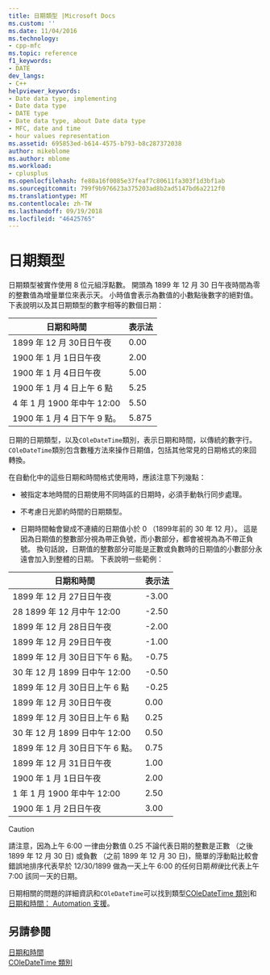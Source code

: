 ```yaml
---
title: 日期類型 |Microsoft Docs
ms.custom: ''
ms.date: 11/04/2016
ms.technology:
- cpp-mfc
ms.topic: reference
f1_keywords:
- DATE
dev_langs:
- C++
helpviewer_keywords:
- Date data type, implementing
- Date data type
- DATE type
- Date data type, about Date data type
- MFC, date and time
- hour values representation
ms.assetid: 695853ed-b614-4575-b793-b8c287372038
author: mikeblome
ms.author: mblome
ms.workload:
- cplusplus
ms.openlocfilehash: fe80a16f0085e37feaf7c80611fa303f1d3bf1ab
ms.sourcegitcommit: 799f9b976623a375203ad8b2ad5147bd6a2212f0
ms.translationtype: MT
ms.contentlocale: zh-TW
ms.lasthandoff: 09/19/2018
ms.locfileid: "46425765"
---
```

# <a name="date-type"></a>日期類型

日期類型被實作使用 8 位元組浮點數。 開頭為 1899 年 12 月 30 日午夜時間為零的整數值為增量單位來表示天。 小時值會表示為數值的小數點後數字的絕對值。 下表說明以及其日期類型的數字相等的數個日期：

|日期和時間|表示法|
|-------------------|--------------------|
|1899 年 12 月 30日日午夜|0.00|
|1900 年 1 月 1日日午夜|2.00|
|1900 年 1 月 4日日午夜|5.00|
|1900 年 1 月 4 日上午 6 點|5.25|
|4 年 1 月 1900 年中午 12:00|5.50|
|1900 年 1 月 4 日下午 9 點。|5.875|

日期的日期類型，以及`COleDateTime`類別，表示日期和時間，以傳統的數字行。 `COleDateTime`類別包含數種方法來操作日期值，包括其他常見的日期格式的來回轉換。

在自動化中的這些日期和時間格式使用時，應該注意下列幾點：

- 被指定本地時間的日期使用不同時區的日期時，必須手動執行同步處理。

- 不考慮日光節約時間的日期類型。

- 日期時間軸會變成不連續的日期值小於 0 （1899年前的 30 年 12 月）。 這是因為日期值的整數部分視為帶正負號，而小數部分，都會被視為為不帶正負號。 換句話說，日期值的整數部分可能是正數或負數時的日期值的小數部分永遠會加入到整體的日期。 下表說明一些範例：

|日期和時間|表示法|
|-------------------|--------------------|
|1899 年 12 月 27日日午夜|-3.00|
|28 1899 年 12 月中午 12:00|-2.50|
|1899 年 12 月 28日日午夜|-2.00|
|1899 年 12 月 29日日午夜|-1.00|
|1899 年 12 月 30日日下午 6 點。|-0.75|
|30 年 12 月 1899 日中午 12:00|-0.50|
|1899 年 12 月 30日日上午 6 點|-0.25|
|1899 年 12 月 30日日午夜|0.00|
|1899 年 12 月 30日日上午 6 點|0.25|
|30 年 12 月 1899 日中午 12:00|0.50|
|1899 年 12 月 30日日下午 6 點。|0.75|
|1899 年 12 月 31日日午夜|1.00|
|1900 年 1 月 1日日午夜|2.00|
|1 年 1 月 1900 年中午 12:00|2.50|
|1900 年 1 月 2日日午夜|3.00|

> [!CAUTION]
>  請注意，因為上午 6:00 一律由分數值 0.25 不論代表日期的整數是正數 （之後 1899 年 12 月 30 日) 或負數 （之前 1899 年 12 月 30 日)，簡單的浮動點比較會錯誤地排序代表早於 12/30/1899 做為一天上午 6:00 的任何日期*稍後*比代表上午 7:00 該同一天的日期。

日期相關的問題的詳細資訊和`COleDateTime`可以找到類型[COleDateTime 類別](../atl-mfc-shared/reference/coledatetime-class.md)和[日期和時間： Automation 支援](../atl-mfc-shared/date-and-time-automation-support.md)。

## <a name="see-also"></a>另請參閱

[日期和時間](../atl-mfc-shared/date-and-time.md)<br/>
[COleDateTime 類別](../atl-mfc-shared/reference/coledatetime-class.md)

